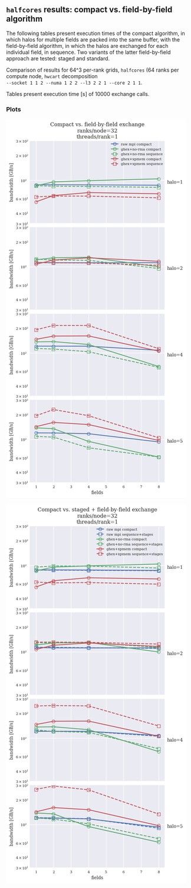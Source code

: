 ## `halfcores` results: compact vs. field-by-field algorithm

The following tables present execution times of the compact algorithm, in which halos for multiple fields
are packed into the same buffer, with the field-by-field algorithm, in which the halos are exchanged for
each individual field, in sequence. Two variants of the latter field-by-field approach are tested: staged and standard.

Comparison of results for 64^3 per-rank grids, `halfcores` (64 ranks per compute node, `hwcart` decomposition  
`--socket 1 1 2 --numa 1 2 2 --l3 2 2 1 --core 2 1 1`.

Tables present execution time [s] of 10000 exchange calls.

### Plots

![compact vs. staged](betzy_compact_vs_sequence.png)

![compact vs. staged](betzy_compact_vs_sequence+stages.png)

